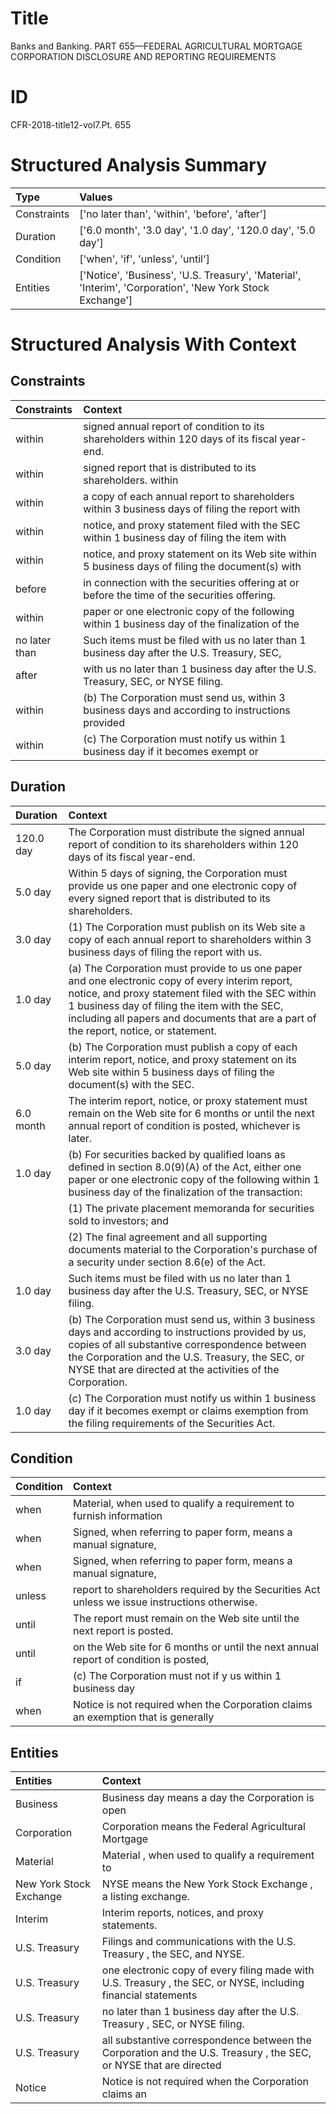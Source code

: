 # Title

 Banks and Banking. PART 655—FEDERAL AGRICULTURAL MORTGAGE CORPORATION DISCLOSURE AND REPORTING REQUIREMENTS


# ID

 CFR-2018-title12-vol7.Pt. 655


# Structured Analysis Summary

| Type        | Values                                                                                                   |
|:------------|:---------------------------------------------------------------------------------------------------------|
| Constraints | ['no later than', 'within', 'before', 'after']                                                           |
| Duration    | ['6.0 month', '3.0 day', '1.0 day', '120.0 day', '5.0 day']                                              |
| Condition   | ['when', 'if', 'unless', 'until']                                                                        |
| Entities    | ['Notice', 'Business', 'U.S. Treasury', 'Material', 'Interim', 'Corporation', 'New York Stock Exchange'] |


# Structured Analysis With Context

 


## Constraints

| Constraints   | Context                                                                                           |
|:--------------|:--------------------------------------------------------------------------------------------------|
| within        | signed annual report of condition to its shareholders within  120 days of its fiscal year-end.    |
| within        | signed report that is distributed to its shareholders. within                                     |
| within        | a copy of each annual report to shareholders within 3 business days of filing the report with     |
| within        | notice, and proxy statement filed with the SEC within 1 business day of filing the item with      |
| within        | notice, and proxy statement on its Web site within 5 business days of filing the document(s) with |
| before        | in connection with the securities offering at or before  the time of the securities offering.     |
| within        | paper or one electronic copy of the following within 1 business day of the finalization of the    |
| no later than | Such items must be filed with us  no later than 1 business day after the U.S. Treasury, SEC,      |
| after         | with us no later than 1 business day after  the U.S. Treasury, SEC, or NYSE filing.               |
| within        | (b) The Corporation must send us,  within 3 business days and according to instructions provided  |
| within        | (c) The Corporation must notify us  within 1 business day if it becomes exempt or                 |


## Duration

| Duration   | Context                                                                                                                                                                                                                                                                                         |
|:-----------|:------------------------------------------------------------------------------------------------------------------------------------------------------------------------------------------------------------------------------------------------------------------------------------------------|
| 120.0 day  | The Corporation must distribute the signed annual report of condition to its shareholders within 120 days of its fiscal year-end.                                                                                                                                                               |
| 5.0 day    | Within 5 days of signing, the Corporation must provide us one paper and one electronic copy of every signed report that is distributed to its shareholders.                                                                                                                                     |
| 3.0 day    | (1) The Corporation must publish on its Web site a copy of each annual report to shareholders within 3 business days of filing the report with us.                                                                                                                                              |
| 1.0 day    | (a) The Corporation must provide to us one paper and one electronic copy of every interim report, notice, and proxy statement filed with the SEC within 1 business day of filing the item with the SEC, including all papers and documents that are a part of the report, notice, or statement. |
| 5.0 day    | (b) The Corporation must publish a copy of each interim report, notice, and proxy statement on its Web site within 5 business days of filing the document(s) with the SEC.                                                                                                                      |
| 6.0 month  | The interim report, notice, or proxy statement must remain on the Web site for 6 months or until the next annual report of condition is posted, whichever is later.                                                                                                                             |
| 1.0 day    | (b) For securities backed by qualified loans as defined in section 8.0(9)(A) of the Act, either one paper or one electronic copy of the following within 1 business day of the finalization of the transaction:                                                                                 |
|            |               (1) The private placement memoranda for securities sold to investors; and                                                                                                                                                                                                         |
|            |               (2) The final agreement and all supporting documents material to the Corporation's purchase of a security under section 8.6(e) of the Act.                                                                                                                                        |
| 1.0 day    | Such items must be filed with us no later than 1 business day after the U.S. Treasury, SEC, or NYSE filing.                                                                                                                                                                                     |
| 3.0 day    | (b) The Corporation must send us, within 3 business days and according to instructions provided by us, copies of all substantive correspondence between the Corporation and the U.S. Treasury, the SEC, or NYSE that are directed at the activities of the Corporation.                         |
| 1.0 day    | (c) The Corporation must notify us within 1 business day if it becomes exempt or claims exemption from the filing requirements of the Securities Act.                                                                                                                                           |


## Condition

| Condition   | Context                                                                                        |
|:------------|:-----------------------------------------------------------------------------------------------|
| when        | Material,  when used to qualify a requirement to furnish information                           |
| when        | Signed,  when referring to paper form, means a manual signature,                               |
| when        | Signed,  when referring to paper form, means a manual signature,                               |
| unless      | report to shareholders required by the Securities Act unless  we issue instructions otherwise. |
| until       | The report must remain on the Web site  until  the next report is posted.                      |
| until       | on the Web site for 6 months or until the next annual report of condition is posted,           |
| if          | (c) The Corporation must not if y us within 1 business day                                     |
| when        | Notice is not required  when the Corporation claims an exemption that is generally             |


## Entities

| Entities                | Context                                                                                                           |
|:------------------------|:------------------------------------------------------------------------------------------------------------------|
| Business                | Business day means a day the Corporation is open                                                                  |
| Corporation             | Corporation  means the Federal Agricultural Mortgage                                                              |
| Material                | Material , when used to qualify a requirement to                                                                  |
| New York Stock Exchange | NYSE means the  New York Stock Exchange , a listing exchange.                                                     |
| Interim                 | Interim  reports, notices, and proxy statements.                                                                  |
| U.S. Treasury           | Filings and communications with the  U.S. Treasury , the SEC, and NYSE.                                           |
| U.S. Treasury           | one electronic copy of every filing made with U.S. Treasury , the SEC, or NYSE, including financial statements    |
| U.S. Treasury           | no later than 1 business day after the U.S. Treasury , SEC, or NYSE filing.                                       |
| U.S. Treasury           | all substantive correspondence between the Corporation and the U.S. Treasury , the SEC, or NYSE that are directed |
| Notice                  | Notice is not required when the Corporation claims an                                                             |


